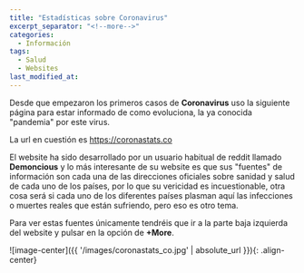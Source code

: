 ```yaml
---
title: "Estadísticas sobre Coronavirus"
excerpt_separator: "<!--more-->"
categories:
  - Información
tags:
  - Salud
  - Websites
last_modified_at:
---
```


Desde que empezaron los primeros casos de **Coronavirus** uso la siguiente página para estar informado de como evoluciona, la ya conocida "pandemia" por este virus. 

<!--more-->

La url en cuestión es https://coronastats.co

El website ha sido desarrollado por un usuario habitual de reddit llamado **Demoncious** y lo más interesante de su website es que sus "fuentes" de información son cada una de las direcciones oficiales sobre sanidad y salud de cada uno de los países, por lo que su vericidad es incuestionable, otra cosa será si cada uno de los diferentes países plasman aquí las infecciones o muertes reales que están sufriendo, pero eso es otro tema.

Para ver estas fuentes únicamente tendréis que ir a la parte baja izquierda del website y pulsar en la opción de **+More**.

![image-center]({{ '/images/coronastats_co.jpg' | absolute_url }}){: .align-center}
